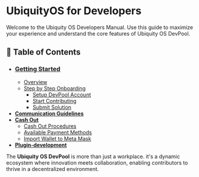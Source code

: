 # UbiquityOS for Developers

Welcome to the Ubiquity OS Developers Manual. Use this guide to maximize your experience and understand the core features of Ubiquity OS DevPool.

## 📖 **Table of Contents**



* ### [Getting Started](../developer_onboarding/getting-started/)
  * [Overview](../developer_onboarding/getting-started/overview.md)
  * [Step by Step Onboarding ](../developer_onboarding/getting-started/step-by-step-onboarding/)
    * [Setup DevPool Account ](../developer_onboarding/getting-started/step-by-step-onboarding/setup-devpool-account.md)
    * [Start Contributing](../developer_onboarding/getting-started/step-by-step-onboarding/start-contributing.md)&#x20;
    * [Submit Solution](../developer_onboarding/getting-started/step-by-step-onboarding/tasks-management.md)
* [**Communication Guidelines**](../developer_onboarding/communication-guidelines.md)
* [**Cash Out**](../developer_onboarding/cash-out/)
  * [Cash Out Procedures](../developer_onboarding/cash-out/cash-out-procedures.md)
  * [Available Payment Methods](../developer_onboarding/cash-out/available-payment-methods/)
  * [Import Wallet to Meta Mask](../developer_onboarding/cash-out/import-wallet-to-meta-mask.md)
* [**Plugin-development**](../developer_onboarding/plugin-development.md)

The **Ubiquity OS DevPool** is more than just a workplace. it's a dynamic ecosystem where innovation meets collaboration, enabling contributors to thrive in a decentralized environment.
